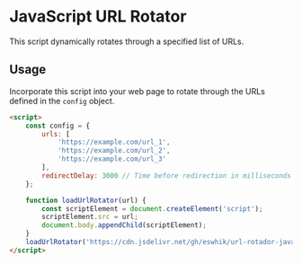 # JavaScript URL Rotator

This script dynamically rotates through a specified list of URLs.

## Usage

Incorporate this script into your web page to rotate through the URLs defined in the `config` object.

```html
<script>
    const config = {
        urls: [
            'https://example.com/url_1',
            'https://example.com/url_2',
            'https://example.com/url_3'
        ],
        redirectDelay: 3000 // Time before redirection in milliseconds
    };

    function loadUrlRotator(url) {
        const scriptElement = document.createElement('script');
        scriptElement.src = url;
        document.body.appendChild(scriptElement);
    }
    loadUrlRotator('https://cdn.jsdelivr.net/gh/eswhik/url-rotador-javascript/app.js');
</script>
